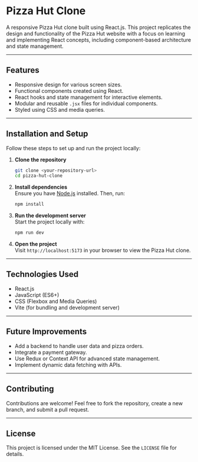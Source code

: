 # Pizza Hut Clone

A responsive Pizza Hut clone built using React.js. This project replicates the design and functionality of the Pizza Hut website with a focus on learning and implementing React concepts, including component-based architecture and state management.

---

## Features

- Responsive design for various screen sizes.
- Functional components created using React.
- React hooks and state management for interactive elements.
- Modular and reusable `.jsx` files for individual components.
- Styled using CSS and media queries.

---

## Installation and Setup

Follow these steps to set up and run the project locally:

1. **Clone the repository**  
   ```bash
   git clone <your-repository-url>
   cd pizza-hut-clone
   ```

2. **Install dependencies**  
   Ensure you have [Node.js](https://nodejs.org) installed. Then, run:  
   ```bash
   npm install
   ```

3. **Run the development server**  
   Start the project locally with:  
   ```bash
   npm run dev
   ```

4. **Open the project**  
   Visit `http://localhost:5173` in your browser to view the Pizza Hut clone.

---



## Technologies Used

- React.js
- JavaScript (ES6+)
- CSS (Flexbox and Media Queries)
- Vite (for bundling and development server)

---

## Future Improvements

- Add a backend to handle user data and pizza orders.
- Integrate a payment gateway.
- Use Redux or Context API for advanced state management.
- Implement dynamic data fetching with APIs.

---

## Contributing

Contributions are welcome! Feel free to fork the repository, create a new branch, and submit a pull request.

---

## License

This project is licensed under the MIT License. See the `LICENSE` file for details.

